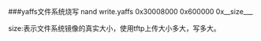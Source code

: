 ###yaffs文件系统烧写
        nand write.yaffs 0x30008000 0x600000 0x__size___

size:表示文件系统镜像的真实大小，使用tftp上传大小多大，写多大。